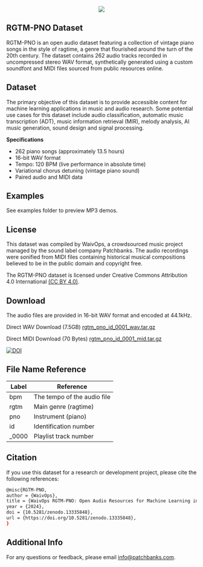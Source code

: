 <p align="center">
  <img src="https://user-images.githubusercontent.com/115654234/213008369-a3a3cc5b-498d-47ea-bd36-4569ce6c4e51.png">
</p>

## RGTM-PNO Dataset

RGTM-PNO is an open audio dataset featuring a collection of vintage piano songs in the style of ragtime, a genre that flourished around the turn of the 20th century. The dataset contains 262 audio tracks recorded in uncompressed stereo WAV format, synthetically generated using a custom soundfont and MIDI files sourced from public resources online.

## Dataset

The primary objective of this dataset is to provide accessible content for machine learning applications in music and audio research. Some potential use cases for this dataset include audio classification, automatic music transcription (ADT), music information retrieval (MIR), melody analysis, AI music generation, sound design and signal processing.

**Specifications**

- 262 piano songs (approximately 13.5 hours)
- 16-bit WAV format
- Tempo: 120 BPM (live performance in absolute time)
- Variational chorus detuning (vintage piano sound)
- Paired audio and MIDI data

## Examples

See examples folder to preview MP3 demos.


## License

This dataset was compiled by WaivOps, a crowdsourced music project managed by the sound label company Patchbanks. The audio recordings were sonified from MIDI files containing historical musical compositions believed to be in the public domain and copyright free.

The RGTM-PNO dataset is licensed under Creative Commons Attribution 4.0 International [(CC BY 4.0)](https://creativecommons.org/licenses/by/4.0/).
## Download

The audio files are provided in 16-bit WAV format and encoded at 44.1kHz.

Direct WAV Download (7.5GB) [rgtm_pno_id_0001_wav.tar.gz](https://zenodo.org/records/13335848/files/rgtm_pno_id_0001_wav.tar.gz?download=1&preview=1)

Direct MIDI Download (70 Bytes) [rgtm_pno_id_0001_mid.tar.gz](https://zenodo.org/records/13335848/files/rgtm_pno_id_0001_mid.tar.gz?download=1&preview=1)

[![DOI](https://zenodo.org/badge/DOI/10.5281/zenodo.13335848.svg)](https://doi.org/10.5281/zenodo.13335848)
## File Name Reference

| **Label**             | **Reference**                                                  |
| ----------------- | ------------------------------------------------------------------ |
| bpm  | The tempo of the audio file|
| rgtm | Main genre (ragtime)|
| pno | Instrument (piano)|
| id | Identification number|
| _0000 | Playlist track number|

## Citation

If you use this dataset for a research or development project, please cite the following references:
```bash
@misc{RGTM-PNO,
author = {WaivOps},
title = {WaivOps RGTM-PNO: Open Audio Resources for Machine Learning in Music},
year = {2024},
doi = {10.5281/zenodo.13335848},
url = {https://doi.org/10.5281/zenodo.13335848},
}
```
## Additional Info

For any questions or feedback, please email info@patchbanks.com.
